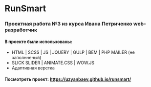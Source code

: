 # RunSmart

### Проектная работа №3 из курса Ивана Петриченко web-разработчик
#### В проекте были использованы:
* HTML | SCSS | JS | JQUERY | GULP | BEM | PHP MAILER (не заполнненый)
* SLICK SLIDER | ANIMATE.CSS | WOW.JS
* Адаптивная верстка
#### Посмотреть проект: https://uzyanbaev.github.io/runsmart/
